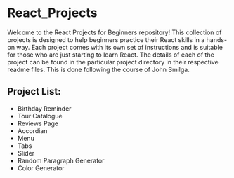 # React_Projects

Welcome to the React Projects for Beginners repository! This collection of projects is designed to help beginners practice their React skills in a hands-on way. Each project comes with its own set of instructions and is suitable for those who are just starting to learn React.
The details of each of the project can be found in the particular project directory in their respective readme files.
This is done following the course of John Smilga.

## Project List:

- Birthday Reminder
- Tour Catalogue
- Reviews Page
- Accordian
- Menu
- Tabs
- Slider
- Random Paragraph Generator
- Color Generator 